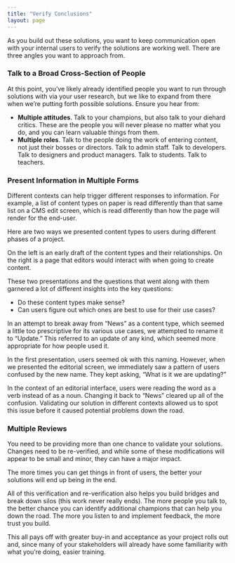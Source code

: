 ```yaml
---
title: "Verify Conclusions"
layout: page
---
```


As you build out these solutions, you want to keep communication open with your internal users to verify the solutions are working well. There are three angles you want to approach from.

### Talk to a Broad Cross-Section of People

At this point, you’ve likely already identified people you want to run through solutions with via your user research, but we like to expand from there when we’re putting forth possible solutions. Ensure you hear from:

- **Multiple attitudes**. Talk to your champions, but also talk to your diehard critics. These are the people you will never please no matter what you do, and you can learn valuable things from them.
- **Multiple roles**. Talk to the people doing the work of entering content, not just their bosses or directors. Talk to admin staff. Talk to developers. Talk to designers and product managers. Talk to students. Talk to teachers.

### Present Information in Multiple Forms

Different contexts can help trigger different responses to information. For example, a list of content types on paper is read differently than that same list on a CMS edit screen, which is read differently than how the page will render for the end-user.

Here are two ways we presented content types to users during different phases of a project.

On the left is an early draft of the content types and their relationships. On the right is a page that editors would interact with when going to create content.

These two presentations and the questions that went along with them garnered a lot of different insights into the key questions: 

- Do these content types make sense?
- Can users figure out which ones are best to use for their use cases?

In an attempt to break away from “News” as a content type, which seemed a little too prescriptive for its various use cases, we attempted to rename it to “Update.” This referred to an update of any kind, which seemed more appropriate for how people used it.

In the first presentation, users seemed ok with this naming. However, when we presented the editorial screen, we immediately saw a pattern of users confused by the new name. They kept asking, “What is it we are updating?”

In the context of an editorial interface, users were reading the word as a verb instead of as a noun. Changing it back to “News” cleared up all of the confusion. Validating our solution in different contexts allowed us to spot this issue before it caused potential problems down the road.

### Multiple Reviews

You need to be providing more than one chance to validate your solutions. Changes need to be re-verified, and while some of these modifications will appear to be small and minor, they can have a major impact. 

The more times you can get things in front of users, the better your solutions will end up being in the end.

All of this verification and re-verification also helps you build bridges and break down silos (this work never really ends). The more people you talk to, the better chance you can identify additional champions that can help you down the road. The more you listen to and implement feedback, the more trust you build. 

This all pays off with greater buy-in and acceptance as your project rolls out and, since many of your stakeholders will already have some familiarity with what you’re doing, easier training.